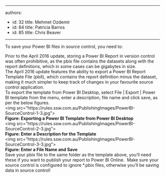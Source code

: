 

---
authors:
  - id: 32
    title: Mehmet Ozdemir
  - id: 84
    title: Patricia Barros
  - id: 85
    title: Chris Beaver
---




<span class='intro'> To save your Power BI files in source control, you need to&#58;<br> </span>

<p></p>​​Prior to the April 2016 update, storing a Power BI Report in version control was often prohibitive, as the pbix file contains the datasets along with the report definitions, which in some cases can be gigabytes in size.<br>The April 2016 update features the ability to export a Power BI Report Template File (pbit), which contains the report definition minus the dataset, making it much simpler to keep track of changes in your favourite source control application.<br>To export the template from Power BI Desktop, select File | Export | Power BI template from the menu, enter a description, file name and click save, as per the below figures.<br>&lt;img src=”https&#58;//rules.ssw.com.au/PublishingImages/PowerBI-SourceControl-1-3.jpg&quot;&gt;<br><strong>Figure&#58; Exporting a Power BI Template from Power BI Desktop</strong><br>​&lt;img src=”https&#58;//rules.ssw.com.au/PublishingImages/PowerBI-SourceControl-2-3.jpg&quot;&gt;<br><strong>Figure&#58; Enter a Description for the Template</strong><br>&lt;img src=”https&#58;//rules.ssw.com.au/PublishingImages/PowerBI-SourceControl-3-3.jpg&quot;&gt;<br><strong>Figure&#58; Enter a File Name and Save</strong><br>Save your pbix file to the same folder as the template above, you’ll need these if you want to publish your report to Power BI Online. &#160;Make sure your source control is configured to ignore *.pbix files, otherwise you’ll be saving data in source control!<br>


